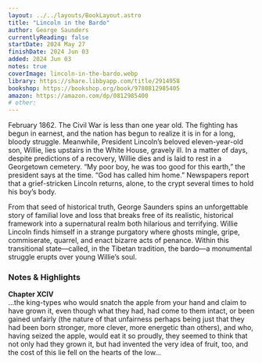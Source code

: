 ```yaml
---
layout: ../../layouts/BookLayout.astro
title: "Lincoln in the Bardo"
author: George Saunders
currentlyReading: false
startDate: 2024 May 27
finishDate: 2024 Jun 03
added: 2024 Jun 03
notes: true
coverImage: lincoln-in-the-bardo.webp
library: https://share.libbyapp.com/title/2914958
bookshop: https://bookshop.org/book/9780812985405
amazon: https://amazon.com/dp/0812985400
# other: 
---
```


February 1862. The Civil War is less than one year old. The fighting has begun in earnest, and the nation has begun to realize it is in for a long, bloody struggle. Meanwhile, President Lincoln’s beloved eleven-year-old son, Willie, lies upstairs in the White House, gravely ill. In a matter of days, despite predictions of a recovery, Willie dies and is laid to rest in a Georgetown cemetery. “My poor boy, he was too good for this earth,” the president says at the time. “God has called him home.” Newspapers report that a grief-stricken Lincoln returns, alone, to the crypt several times to hold his boy’s body.

From that seed of historical truth, George Saunders spins an unforgettable story of familial love and loss that breaks free of its realistic, historical framework into a supernatural realm both hilarious and terrifying. Willie Lincoln finds himself in a strange purgatory where ghosts mingle, gripe, commiserate, quarrel, and enact bizarre acts of penance. Within this transitional state—called, in the Tibetan tradition, the bardo—a monumental struggle erupts over young Willie’s soul.

### Notes & Highlights

**Chapter XCIV**  
…the king-types who would snatch the apple from your hand and claim to have grown it, even though what they had, had come to them intact, or been gained unfairly (the nature of that unfairness perhaps being just that they had been born stronger, more clever, more energetic than others), and who, having seized the apple, would eat it so proudly, they seemed to think that not only had they grown it, but had invented the very idea of fruit, too, and the cost of this lie fell on the hearts of the low…